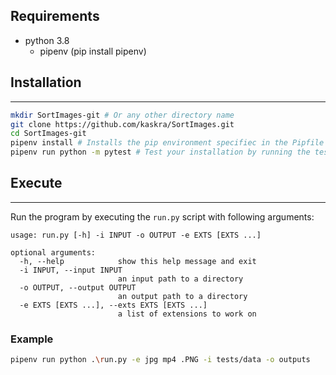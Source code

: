 ## **Requirements**
- python 3.8
    - pipenv (pip install pipenv)

## **Installation**
----
```bash
mkdir SortImages-git # Or any other directory name
git clone https://github.com/kaskra/SortImages.git  
cd SortImages-git
pipenv install # Installs the pip environment specifiec in the Pipfile
pipenv run python -m pytest # Test your installation by running the tests
```

## **Execute**
----
Run the program by executing the `run.py` script with following arguments:
```
usage: run.py [-h] -i INPUT -o OUTPUT -e EXTS [EXTS ...]

optional arguments:
  -h, --help            show this help message and exit
  -i INPUT, --input INPUT
                        an input path to a directory
  -o OUTPUT, --output OUTPUT
                        an output path to a directory
  -e EXTS [EXTS ...], --exts EXTS [EXTS ...]
                        a list of extensions to work on
```
### Example
```bash
pipenv run python .\run.py -e jpg mp4 .PNG -i tests/data -o outputs
```